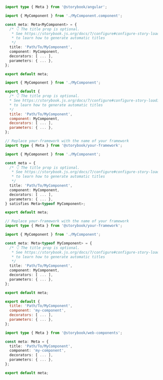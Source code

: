 ```ts filename="MyComponent.stories.ts" renderer="angular" language="ts"
import type { Meta } from '@storybook/angular';

import { MyComponent } from './MyComponent.component';

const meta: Meta<MyComponent> = {
  /* 👇 The title prop is optional.
   * See https://storybook.js.org/docs/7/configure#configure-story-loading
   * to learn how to generate automatic titles
   */
  title: 'Path/To/MyComponent',
  component: MyComponent,
  decorators: [ ... ],
  parameters: { ... },
};

export default meta;
```

```js filename="MyComponent.story.js|jsx" renderer="common" language="js"
import { MyComponent } from './MyComponent';

export default {
  /* 👇 The title prop is optional.
  * See https://storybook.js.org/docs/7/configure#configure-story-loading
  * to learn how to generate automatic titles
  */
  title: 'Path/To/MyComponent',
  component: MyComponent,
  decorators: [ ... ],
  parameters: { ... },
};
```

```ts filename="MyComponent.stories.ts|tsx" renderer="common" language="ts-4-9"
// Replace your-framework with the name of your framework
import type { Meta } from '@storybook/your-framework';

import { MyComponent } from './MyComponent';

const meta = {
  /* 👇 The title prop is optional.
   * See https://storybook.js.org/docs/7/configure#configure-story-loading
   * to learn how to generate automatic titles
   */
  title: 'Path/To/MyComponent',
  component: MyComponent,
  decorators: [ ... ],
  parameters: { ... },
} satisfies Meta<typeof MyComponent>;

export default meta;
```

```ts filename="MyComponent.stories.ts|tsx" renderer="common" language="ts"
// Replace your-framework with the name of your framework
import type { Meta } from '@storybook/your-framework';

import { MyComponent } from './MyComponent';

const meta: Meta<typeof MyComponent> = {
  /* 👇 The title prop is optional.
   * See https://storybook.js.org/docs/7/configure#configure-story-loading
   * to learn how to generate automatic titles
   */
  title: 'Path/To/MyComponent',
  component: MyComponent,
  decorators: [ ... ],
  parameters: { ... },
};

export default meta;
```

```js filename="MyComponent.stories.js" renderer="web-components" language="js"
export default {
  title: 'Path/To/MyComponent',
  component: 'my-component',
  decorators: [ ... ],
  parameters: { ... },
};
```

```ts filename="MyComponent.stories.ts" renderer="web-components" language="ts"
import type { Meta } from '@storybook/web-components';

const meta: Meta = {
  title: 'Path/To/MyComponent',
  component: 'my-component',
  decorators: [ ... ],
  parameters: { ... },
};

export default meta;
```

